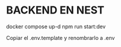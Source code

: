 # BACKEND EN NEST

docker compose up-d
npm run start:dev


Copiar el .env.template y renombrarlo a .env